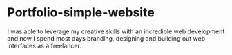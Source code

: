 # Portfolio-simple-website
 I was able to leverage my creative skills with an incredible web development and now I spend most days branding, designing and building out web interfaces as a freelancer.
